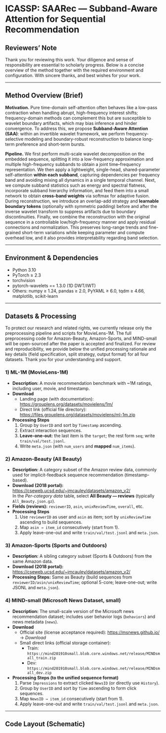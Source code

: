 # ICASSP: SAARec — Subband-Aware Attention for Sequential Recommendation

## Reviewers’ Note
Thank you for reviewing this work. Your diligence and sense of responsibility are essential to scholarly progress. Below is a concise overview of the method together with the required environment and configuration. With sincere thanks, and best wishes for your work.

---

## Method Overview (Brief)
**Motivation.** Pure time-domain self-attention often behaves like a low-pass contraction when handling abrupt, high-frequency interest shifts; frequency-domain methods can complement this but are susceptible to wavelet boundary artifacts, which may bias inference and hinder convergence. To address this, we propose **Subband-Aware Attention (SAA)**: within an invertible wavelet framework, we perform frequency-selective modeling and boundary-robust reconstruction to balance long-term preference and short-term bursts.

**Pipeline.** We first perform multi-scale wavelet decomposition on the embedded sequence, splitting it into a low-frequency approximation and multiple high-frequency subbands to obtain a joint time–frequency representation. We then apply a lightweight, single-head, shared-parameter self-attention **within each subband**, capturing dependencies per frequency band and avoiding mixing all dynamics in a single temporal channel. Next, we compute subband statistics such as energy and spectral flatness, incorporate subband hierarchy information, and feed them into a small network to obtain **cross-band weights** via softmax for adaptive fusion. During reconstruction, we introduce an overlap-add strategy and **learnable boundary tokens** (optionally with symmetric padding) before and after the inverse wavelet transform to suppress artifacts due to boundary discontinuities. Finally, we combine the reconstruction with the original sequence in a controllable low/high-frequency manner and apply residual connections and normalization. This preserves long-range trends and fine-grained short-term variations while keeping parameter and compute overhead low, and it also provides interpretability regarding band selection.

---

## Environment & Dependencies
- Python 3.10  
- PyTorch ≥ 2.3  
- torchvision  
- pytorch-wavelets == 1.3.0 (1D DWT/IWT)  
- Others: numpy ≥ 1.24, pandas ≥ 2.0, PyYAML ≥ 6.0, tqdm ≥ 4.66, matplotlib, scikit-learn

---

## Datasets & Processing
To protect our research and related rights, we currently release only the preprocessing pipeline and scripts for MovieLens-1M. The full preprocessing code for Amazon-Beauty, Amazon-Sports, and MIND-small will be open-sourced after the paper is accepted and finalized. For review and reproducibility, we provide below the unified processing rationale and key details (field specification, split strategy, output format) for all four datasets. Thank you for your understanding and support.
### 1) ML-1M (MovieLens-1M)

* **Description:** A movie recommendation benchmark with ~1M ratings, including user, movie, and timestamp.
* **Download**
  * Landing page (with documentation): <https://grouplens.org/datasets/movielens/1m/>
  * Direct link (official file directory): <https://files.grouplens.org/datasets/movielens/ml-1m.zip>
* **Processing Steps**
  1. Group by `UserID` and sort by `Timestamp` ascending.
  2. Extract interaction sequences.
  3. **Leave-one-out:** the last item is the `target`; the rest form `seq`; write `train/val/test.jsonl`.
  4. Write `meta.json` (with `num_users` and **mapped** `num_items`).

### 2) Amazon-Beauty (All Beauty)

* **Description:** A category subset of the Amazon review data, commonly used for implicit-feedback sequence recommendation (timestamp-based).
* **Download (2018 portal):** <https://cseweb.ucsd.edu/~jmcauley/datasets/amazon_v2/>  
  In the *Per-category data* table, select **All Beauty — reviews** (typically `All_Beauty.json.gz`).
* **Fields (reviews):** `reviewerID`, `asin`, `unixReviewTime`, `overall`, etc.
* **Processing Steps**
  1. Use `reviewerID` as user and `asin` as item; sort by `unixReviewTime` ascending to build sequences.
  2. Map `asin → item_id` consecutively (start from 1).
  3. Apply leave-one-out and write `train/val/test.jsonl` and `meta.json`.

### 3) Amazon-Sports (Sports and Outdoors)

* **Description:** A sibling category subset (Sports & Outdoors) from the same Amazon data.
* **Download (2018 portal):** <https://cseweb.ucsd.edu/~jmcauley/datasets/amazon_v2/>
* **Processing Steps:** Same as Beauty (build sequences from `reviewerID/asin/unixReviewTime`; optional 5-core; leave-one-out; write JSONL and `meta.json`).

### 4) MIND-small (Microsoft News Dataset, small)

* **Description:** The small-scale version of the Microsoft news recommendation dataset; includes user behavior logs (`behaviors`) and news metadata (`news`).
* **Download**
  * Official site (license acceptance required): <https://msnews.github.io/> → *Download*
  * Small direct links (official storage container):
    * Train: `https://mind201910small.blob.core.windows.net/release/MINDsmall_train.zip`
    * Dev: `https://mind201910small.blob.core.windows.net/release/MINDsmall_dev.zip`
* **Processing Steps (to the unified sequence format)**
  1. Parse `Impressions` to extract clicked `NewsID` (or directly use `History`).
  2. Group by `UserID` and sort by `Time` ascending to form click sequences.
  3. Map `NewsID → item_id` consecutively (start from 1).
  4. Apply leave-one-out and write `train/val/test.jsonl` and `meta.json`.

---

## Code Layout (Schematic)

